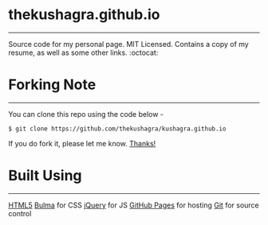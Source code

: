 # thekushagra.github.io

---

Source code for my personal page. MIT Licensed. Contains a copy of my resume, as well as some other links. :octocat:

# Forking Note

---

You can clone this repo using the code below -

```
$ git clone https://github.com/thekushagra/kushagra.github.io
```

If you do fork it, please let me know. [Thanks!](https://i.pinimg.com/originals/96/9c/3a/969c3a7d11ac4a0d6a5b73d90928603e.gif)

# Built Using

---

[HTML5](https://developers.google.com/web/)
[Bulma](https://bulma.io/) for CSS
[jQuery](https://jquery.com/) for JS
[GitHub Pages](https://pages.github.com/) for hosting
[Git](https://git-scm.com/) for source control
